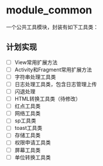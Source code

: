 # module_common

一个公共工具模块，封装有如下工具类：

## 计划实现

- [ ] View常用扩展方法
- [ ] Activity和Fragment常用扩展方法
- [ ] 字符串处理工具类
- [ ] 日志处理工具类，包含日志管理上传
- [ ] 闪退处理
- [ ] HTML转换工具类（待修改）
- [ ] 红点工具类
- [ ] 网络工具类
- [ ] sp工具类
- [ ] toast工具类
- [ ] 存储工具类
- [ ] 权限申请工具类
- [ ] 屏幕工具类
- [ ] 单位转换工具类